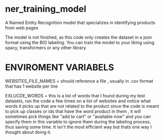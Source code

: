 # ner_training_model
A Named Entity Recognition model that specializes in identifying products from web pages

The model is not finished, as this code only creates the dataset in a json format using the BIO labeling.
You can train the model to your liking using spacy, transformers or any other library.

# ENVIROMENT VARIABELS

WEBSITES_FILE_NAMES = should reference a file , usually in .csv format that has 1 website per line

EXLUCDE_WORDS = this is a list of words that I found during my test datasets, run the code a few times on a list of websites and notice what words it picks up that are not related to the product since the code is meant to pick up classes or ids that have the word product in them , it will sometimes pick things like "add to cart" or "available now" and you can specify them in this variable to ignore them during the labeling process, thus saving some time. It isn't the most efficient way but thats one way I thought about doing it.
